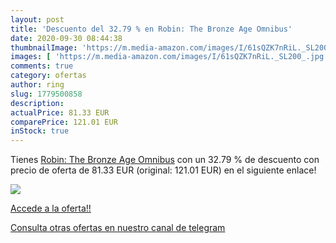 ```yaml
---
layout: post
title: 'Descuento del 32.79 % en Robin: The Bronze Age Omnibus'
date: 2020-09-30 08:44:38
thumbnailImage: 'https://m.media-amazon.com/images/I/61sQZK7nRiL._SL200_.jpg'
images: [ 'https://m.media-amazon.com/images/I/61sQZK7nRiL._SL200_.jpg' ]
comments: true
category: ofertas
author: ring
slug: 1779500858
description:
actualPrice: 81.33 EUR
comparePrice: 121.01 EUR
inStock: true
---
```


Tienes [Robin: The Bronze Age Omnibus](https://www.amazon.com/dp/1779500858/?tag=redken08-20) con un 32.79 % de descuento con precio de oferta de 81.33 EUR (original: 121.01 EUR) en el siguiente enlace!

[![](https://m.media-amazon.com/images/I/61sQZK7nRiL._SL200_.jpg)](https://www.amazon.com/dp/1779500858/?tag=redken08-20)

[Accede a la oferta!!](https://www.amazon.com/dp/1779500858/?tag=redken08-20)

[Consulta otras ofertas en nuestro canal de telegram](https://t.me/s/ofertas25)
